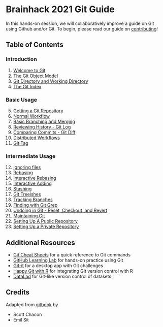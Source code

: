 # Brainhack 2021 Git Guide

In this hands-on session, we will collaboratively improve a guide on Git using
Github and/or Git. To begin, please read our guide on [contributing](./CONTRIBUTING.md)!

## Table of Contents

### Introduction

1. [Welcome to Git](text/01_Introduction.md)
2. [The Git Object Model](text/02_Git_Object_Model.md)
3. [Git Directory and Working Directory](text/03_Git_Directory_and_Working_Directory.md)
4. [The Git Index](text/04_Git_Index.md)

### Basic Usage

5. [Getting a Git Repository](text/05_Getting_a_Git_Repo.md)
6. [Normal Workflow](text/06_Normal_Workflow.md)
7. [Basic Branching and Merging](text/07_Basic_Branching_and_Merging.md)
8. [Reviewing History - Git Log](text/08_Reviewing_History_Git_Log.md)
9. [Comparing Commits - Git Diff](text/09_Comparing_Commits_Git_Diff.md)
10. [Distributed Workflows](text/10_Distributed_Workflows.md)
11. [Git Tag](text/11_Git_Tag.md)

### Intermediate Usage

12. [Ignoring files](text/12_Ignoring_Files.md)
13. [Rebasing](text/13_Rebasing.md)
14. [Interactive Rebasing](text/14_Interactive_Rebasing.md)
15. [Interactive Adding](text/15_Interactive_Adding.md)
16. [Stashing](text/16_Stashing.md)
17. [Git Treeishes](text/17_Git_Treeishes.md)
18. [Tracking Branches](text/18_Tracking_Branches.md)
19. [Finding with Git Grep](text/19_Finding_in_Git_Grep.md)
20. [Undoing in Git - Reset, Checkout, and Revert](text/20_Undoing_in_Git_Reset_and_Revert.md)
21. [Maintaining Git](text/21_Maintaining_Git.md)
22. [Setting Up A Public Repository](text/22_Setting_Up_a_Public_Repo.md)
23. [Setting Up a Private Repository](text/23_Setting_Up_a_Private_Repo.md)

## Additional Resources

* [Git Cheat Sheets](https://training.github.com/)
  for a quick reference to Git commands
* [GitHub Learning Lab](https://lab.github.com/)
  for hands-on practice using Git
* [Git-it](https://github.com/jlord/git-it-electron)
  for a desktop app with Git challenges
* [Happy Git with R](https://happygitwithr.com/)
  for integrating Git version control with R
* [DataLad](https://www.datalad.org/)
  for Git-like version control of datasets

## Credits

Adapted from [gitbook](https://github.com/schacon/gitbook) by

* Scott Chacon
* Emil Sit
